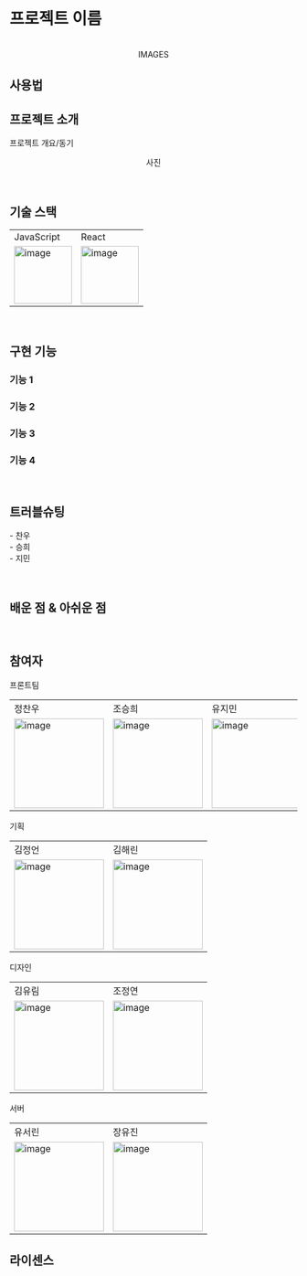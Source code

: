 # 프로젝트 이름

<p align="center">
  <br>
  IMAGES
  <br>
</p>

## 사용법

## 프로젝트 소개

<p align="justify">
프로젝트 개요/동기
</p>

<p align="center">
사진
</p>

<br>

## 기술 스택

<table>
  <tr>
    <td>JavaScript</td>
    <td>React</td>
   
  </tr>
  <tr>
    <td> <img width="101" alt="image" src="https://github.com/SOPKATHON-2/FrontEnd/assets/91375979/7773d87a-d383-4156-b27c-75fa7faa1346">  </td>
    <td> <img width="101" alt="image" src="https://github.com/SOPKATHON-2/FrontEnd/assets/91375979/225f946b-ad9d-4988-a490-2894031b3d43">  </td>
  </tr>
</table>

<br>

## 구현 기능

### 기능 1

### 기능 2

### 기능 3

### 기능 4

<br>

## 트러블슈팅

<p align="justify">
- 찬우<br>
- 승희<br>
- 지민<br>
</p>

<br>

## 배운 점 & 아쉬운 점

<p align="justify">

</p>

<br>


## 참여자
프론트팀
<table>
  <tr>
    <td>정찬우</td>
    <td>조승희</td>
    <td>유지민</td>
  </tr>
  <tr>
    <td> <img width="157" alt="image" src="https://github.com/SOPKATHON-2/FrontEnd/assets/91375979/b1b988ff-0044-4126-be40-36c9c63f4303">  </td>
    <td> <img width="157" alt="image" src="https://github.com/SOPKATHON-2/FrontEnd/assets/91375979/b1b988ff-0044-4126-be40-36c9c63f4303">  </td>
    <td> <img width="157" alt="image" src="https://github.com/SOPKATHON-2/FrontEnd/assets/91375979/b1b988ff-0044-4126-be40-36c9c63f4303">  </td>
  </tr>
</table>

기획
<table>
  <tr>
    <td>김정언</td>
    <td>김해린</td>
    
  </tr>
  <tr>
    <td> <img width="157" alt="image" src="https://github.com/SOPKATHON-2/FrontEnd/assets/91375979/2dbeecce-8ead-4693-89d2-2f63e4390965"> </td>
    <td> <img width="157" alt="image" src="https://github.com/SOPKATHON-2/FrontEnd/assets/91375979/5acd154e-41a0-4e06-8e96-7f7c0af74cf2"> </td>
  </tr>
</table>

디자인
<table>
  <tr>
    <td>김유림</td>
    <td>조정연</td>
    
  </tr>
  <tr>
    <td> <img width="157" alt="image" src="https://github.com/SOPKATHON-2/FrontEnd/assets/91375979/64ca9e88-dea5-4616-9e2c-41406fade31b"> </td>
    <td> <img width="157" alt="image" src="https://github.com/SOPKATHON-2/FrontEnd/assets/91375979/b346e1d4-ce7b-45d4-ae2b-ec2af6765645"> </td>
  </tr>
</table>

서버
<table>
  <tr>
    <td>유서린</td>
    <td>장유진</td>
    
  </tr>
  <tr>
    <td> <img width="157" alt="image" src="https://github.com/SOPKATHON-2/FrontEnd/assets/91375979/8e2664a1-73c5-41ef-a77e-66e3ef6bd349"> </td>
    <td><img width="157" alt="image" src="https://github.com/SOPKATHON-2/FrontEnd/assets/91375979/0a63a1b9-376e-462c-9404-d058b7cd7f8c"> </td>
  </tr>
</table>

## 라이센스


